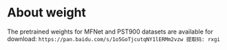 # About weight
The pretrained weights for MFNet and PST900 datasets are available for download: `https://pan.baidu.com/s/1o5GoTjcutqNY1lERMm2vzw 提取码: rxgi`
